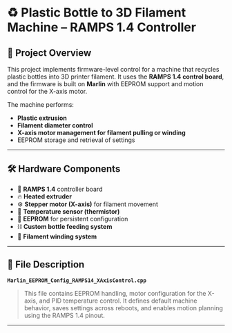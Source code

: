 # ♻️ Plastic Bottle to 3D Filament Machine – RAMPS 1.4 Controller

## 🧩 Project Overview

This project implements firmware-level control for a machine that recycles plastic bottles into 3D printer filament. It uses the **RAMPS 1.4 control board**, and the firmware is built on **Marlin** with EEPROM support and motion control for the X-axis motor.

The machine performs:
- **Plastic extrusion**
- **Filament diameter control**
- **X-axis motor management for filament pulling or winding**
- EEPROM storage and retrieval of settings

---

## 🛠️ Hardware Components

- 🧠 **RAMPS 1.4** controller board
- 🔥 **Heated extruder**
- ⚙️ **Stepper motor (X-axis)** for filament movement
- 🧪 **Temperature sensor (thermistor)**
- 💾 **EEPROM** for persistent configuration
- ⛓️ **Custom bottle feeding system**
- 🧵 **Filament winding system**

---

## 📁 File Description

**`Marlin_EEPROM_Config_RAMPS14_XAxisControl.cpp`**  
> This file contains EEPROM handling, motor configuration for the X-axis, and PID temperature control. It defines default machine behavior, saves settings across reboots, and enables motion planning using the RAMPS 1.4 pinout.

---


